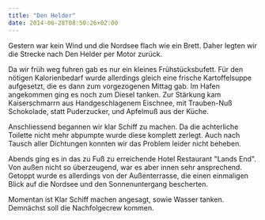 ```yaml
---
title: "Den Helder"
date: 2014-06-28T08:50:26+02:00
---
```

Gestern war kein Wind und die Nordsee flach wie ein Brett. Daher legten wir die Strecke nach Den Helder per Motor zurück.

Da wir früh weg fuhren gab es nur ein kleines Frühstücksbufett. Für den nötigen Kalorienbedarf wurde allerdings gleich eine frische Kartoffelsuppe aufgesetzt, die es dann zum vorgezogenen Mittag gab. Im Hafen angekommen ging es noch zum Diesel tanken. Zur Stärkung kam Kaiserschmarrn aus Handgeschlagenem Eischnee, mit Trauben-Nuß Schokolade, statt Puderzucker, und Apfelmuß aus der Küche. 

Anschliessend begannen wir klar Schiff zu machen. Da die achterliche Toilette nicht mehr abpumpte wurde diese komplett zerlegt. Auch nach Tausch aller Dichtungen konnten wir das Problem leider nicht beheben.

Abends ging es in das zu Fuß zu erreichende Hotel Restaurant "Lands End". Von außen nicht so überzeugend, war es aber innen sehr ansprechend. Getoppt wurde es allerdings von der Außenterrasse, die einen einmaligen Blick auf die Nordsee und den Sonnenuntergang bescherten.

Momentan ist Klar Schiff machen angesagt, sowie Wasser tanken. Demnächst soll die Nachfolgecrew kommen.